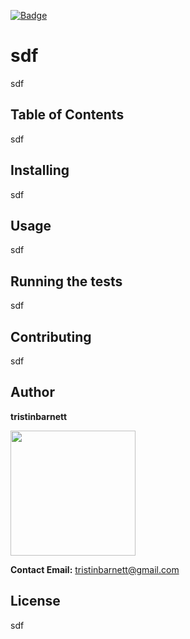 
  [![Badge](sdf)](sdf)

# sdf

sdf

## Table of Contents
sdf

## Installing
sdf

## Usage
sdf

## Running the tests
sdf

## Contributing
sdf

## Author
**tristinbarnett**

<img src="https://avatars1.githubusercontent.com/u/59523370?v=4" width="200" height="200" />

**Contact Email:** tristinbarnett@gmail.com

## License
sdf


